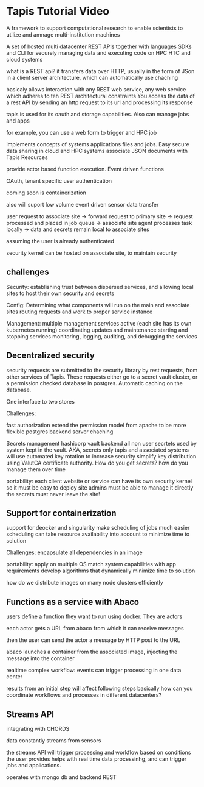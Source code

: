 # Tapis Tutorial Video
A framework to support computational research to enable scientists to utilize and amnage multi-institution machines

A set of hosted multi datacenter REST APIs together with languages SDKs and CLI for securely managing data and executing code on HPC HTC and cloud systems

what is a REST api? 
it transfers data over HTTP, usually in the form of JSon in a client server architecture, which can automatically use chaching

basicaly allows interaction with any REST web service, any web service which adheres to teh REST architectural constraints
You access the data of a rest API by sending an http request to its url and processing its response

tapis is used for its oauth and storage capabilities. Also can manage jobs and apps

for example, you can use a web form to trigger and HPC job

implements concepts of systems applications files and jobs. Easy secure data sharing in cloud and HPC systems
associate JSON documents with Tapis Resources

provide actor based function execution. Event driven functions 

OAuth, tenant specific user authentication

coming soon is containerization

also will suport low volume event driven sensor data transfer

user request to associate site -> forward request to primary site -> request processed and placed in job queue -> associate site agent processes task locally -> data and secrets remain local to associate sites

assuming the user is already authenticated

security kernel can be hosted on associate site, to maintain security

## challenges
Security:
establishing trust between dispersed services, and allowing local sites to host their own security and secrets

Config:
Determining what components will run on the main and associate sites
routing requests and work to proper service instance

Management:
multiple management services active (each site has its own kubernetes running)
coordinating updates and maintenance
starting and stopping services
monitoring, logging, auditing, and debugging the services

## Decentralized security
security requests are submitted to the security library by rest requests, from other services of Tapis. These requests either go to a secret vault cluster, or a permission checked database in postgres. Automatic caching on the database. 

One interface to two stores

Challenges:

fast authorization
extend the permission model from apache to be more flexible
postgres backend
server chaching

Secrets management
hashicorp vault backend
all non user secrtets used by system kept in the vault. AKA, secrets only tapis and associated systems will use
automated key rotation to increase security
simplify key distribution using ValutCA certificate authority. How do you get secrets? how do you manage them over time

portability:
each client website or service can have its own security kernel so it must be easy to deploy
site admins must be able to manage it directly
the secrets must never leave the site!

## Support for containerization
support for deocker and singularity
make scheduling of jobs much easier
scheduling can take resource availability into account to minimize time to solution

Challenges:
encapsulate all dependencies in an image

portability:
apply on multiple OS
match system capabilities with app requirements
develop algorithms that dynamically minimize time to solution

how do we distribute images on many node clusters efficiently

## Functions as a service with Abaco
users define a function they want to run using docker. They are actors

each actor gets a URL from abaco from which it can receive messages

then the user can send the actor a message by HTTP post to the URL

abaco launches a container from the associated image, injecting the message into the container

realtime complex workflow:
events can trigger processing in one data center

results from an initial step will affect following steps
basically how can you coordinate workflows and processes in different datacenters?

## Streams API
integrating with CHORDS

data constantly streams from sensors

the streams API will trigger processing and workflow based on conditions the user provides
helps with real time data processinhg, and can trigger jobs and applications.

operates with mongo db and backend REST

